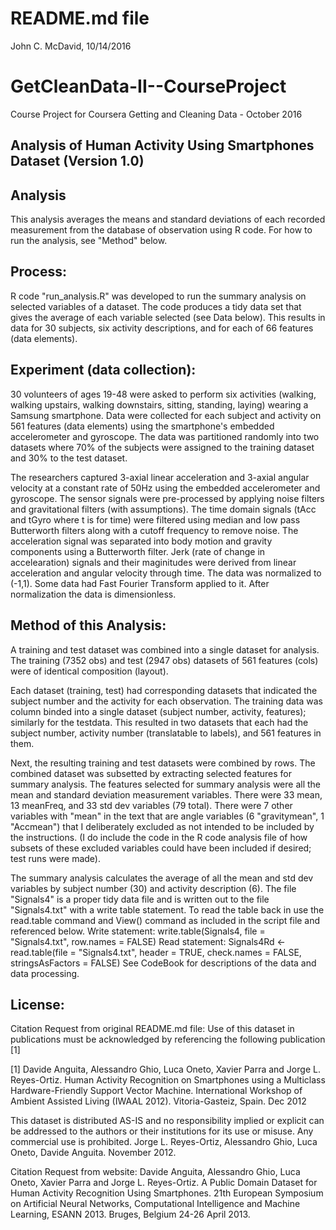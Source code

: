 # README.md file
John C. McDavid, 10/14/2016

# GetCleanData-II--CourseProject
Course Project for Coursera Getting and Cleaning Data - October 2016

## Analysis of Human Activity Using Smartphones Dataset (Version 1.0)

## Analysis
This analysis averages the means and standard deviations of each recorded measurement from the database of observation using R code. For how to run the analysis, see "Method" below.

## Process:
R code "run_analysis.R" was developed to run the summary analysis on selected variables of a dataset. The code produces a tidy data set that gives the average of each variable selected (see Data below).  This results in data for 30 subjects, six activity descriptions, and for each of 66 features (data elements).

## Experiment (data collection):
30 volunteers of ages 19-48 were asked to perform six activities (walking, walking upstairs, walking downstairs, sitting, standing, laying) wearing a Samsung smartphone. Data were collected for each subject and activity on 561 features (data elements) using the smartphone's embedded accelerometer and gyroscope. The data was partitioned randomly into two datasets where 70% of the subjects were assigned to the training dataset and 30% to the test dataset.

The researchers captured 3-axial linear acceleration and 3-axial angular velocity at a constant rate of 50Hz using the embedded accelerometer and gyroscope. The sensor signals were pre-processed by applying noise filters and gravitational filters (with assumptions). The time domain signals (tAcc and tGyro where t is for time) were filtered using median and low pass Butterworth filters along with a cutoff frequency to remove noise. The acceleration signal was separated into body motion and gravity components using a Butterworth filter. Jerk (rate of change in accelearation) signals and their maginitudes were derived from linear acceleration and angular velocity through time. The data was normalized to (-1,1). Some data had Fast Fourier Transform applied to it. After normalization the data is dimensionless.

## Method of this Analysis:
A training and test dataset was combined into a single dataset for analysis.  The training (7352 obs) and test (2947 obs) datasets of 561 features (cols) were of identical composition (layout).

Each dataset (training, test) had corresponding datasets that indicated the subject number and the activity for each observation. The training data was column binded into a single dataset (subject number, activity, features); similarly for the testdata.   This resulted in two datasets that each had the subject number, activity number (translatable to labels), and 561 features in them.

Next, the resulting training and test datasets were combined by rows.  The combined dataset was subsetted by extracting selected features for summary analysis.  The features selected for summary analysis were all the mean and standard deviation measurement variables. There were 33 mean, 13 meanFreq, and 33 std dev variables (79 total).  There were 7 other variables with "mean" in the text that are angle variables (6 "gravitymean", 1 "Accmean") that I deliberately excluded as not intended to be included by the instructions. (I do include the code in the R code analysis file of how subsets of these excluded variables could have been included if desired; test runs were made).

The summary analysis calculates the average of all the mean and std dev variables by subject number (30) and activity description (6). The file "Signals4" is a proper tidy data file and is written out to the file "Signals4.txt" with a write table statement. To read the table back in use the read.table command and View() command as included in the script file and referenced below.
Write statement:
    write.table(Signals4, file = "Signals4.txt", row.names = FALSE)
Read statement:
    Signals4Rd <- read.table(file = "Signals4.txt", header = TRUE, check.names = FALSE, stringsAsFactors = FALSE)
See CodeBook for descriptions of the data and data processing.

## License:
Citation Request from original README.md file:
Use of this dataset in publications must be acknowledged by referencing the following publication [1] 

[1] Davide Anguita, Alessandro Ghio, Luca Oneto, Xavier Parra and Jorge L. Reyes-Ortiz. Human Activity Recognition on Smartphones using a Multiclass Hardware-Friendly Support Vector Machine. International Workshop of Ambient Assisted Living (IWAAL 2012). Vitoria-Gasteiz, Spain. Dec 2012

This dataset is distributed AS-IS and no responsibility implied or explicit can be addressed to the authors or their institutions for its use or misuse. Any commercial use is prohibited.
Jorge L. Reyes-Ortiz, Alessandro Ghio, Luca Oneto, Davide Anguita. November 2012.

Citation Request from website:
Davide Anguita, Alessandro Ghio, Luca Oneto, Xavier Parra and Jorge L. Reyes-Ortiz. A Public Domain Dataset for Human Activity Recognition Using Smartphones. 21th European Symposium on Artificial Neural Networks, Computational Intelligence and Machine Learning, ESANN 2013. Bruges, Belgium 24-26 April 2013. 